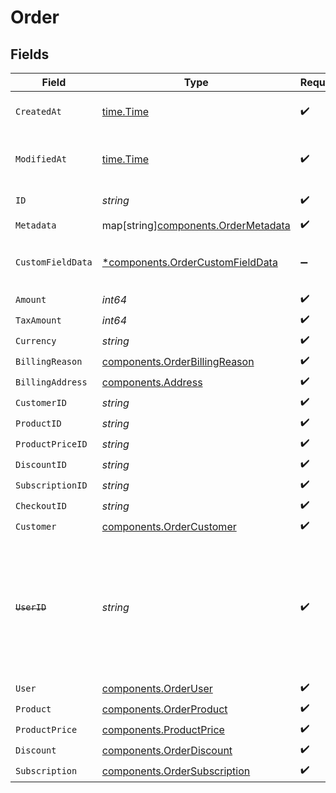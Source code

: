 # Order


## Fields

| Field                                                                                                                   | Type                                                                                                                    | Required                                                                                                                | Description                                                                                                             |
| ----------------------------------------------------------------------------------------------------------------------- | ----------------------------------------------------------------------------------------------------------------------- | ----------------------------------------------------------------------------------------------------------------------- | ----------------------------------------------------------------------------------------------------------------------- |
| `CreatedAt`                                                                                                             | [time.Time](https://pkg.go.dev/time#Time)                                                                               | :heavy_check_mark:                                                                                                      | Creation timestamp of the object.                                                                                       |
| `ModifiedAt`                                                                                                            | [time.Time](https://pkg.go.dev/time#Time)                                                                               | :heavy_check_mark:                                                                                                      | Last modification timestamp of the object.                                                                              |
| `ID`                                                                                                                    | *string*                                                                                                                | :heavy_check_mark:                                                                                                      | The ID of the object.                                                                                                   |
| `Metadata`                                                                                                              | map[string][components.OrderMetadata](../../models/components/ordermetadata.md)                                         | :heavy_check_mark:                                                                                                      | N/A                                                                                                                     |
| `CustomFieldData`                                                                                                       | [*components.OrderCustomFieldData](../../models/components/ordercustomfielddata.md)                                     | :heavy_minus_sign:                                                                                                      | Key-value object storing custom field values.                                                                           |
| `Amount`                                                                                                                | *int64*                                                                                                                 | :heavy_check_mark:                                                                                                      | N/A                                                                                                                     |
| `TaxAmount`                                                                                                             | *int64*                                                                                                                 | :heavy_check_mark:                                                                                                      | N/A                                                                                                                     |
| `Currency`                                                                                                              | *string*                                                                                                                | :heavy_check_mark:                                                                                                      | N/A                                                                                                                     |
| `BillingReason`                                                                                                         | [components.OrderBillingReason](../../models/components/orderbillingreason.md)                                          | :heavy_check_mark:                                                                                                      | N/A                                                                                                                     |
| `BillingAddress`                                                                                                        | [components.Address](../../models/components/address.md)                                                                | :heavy_check_mark:                                                                                                      | N/A                                                                                                                     |
| `CustomerID`                                                                                                            | *string*                                                                                                                | :heavy_check_mark:                                                                                                      | N/A                                                                                                                     |
| `ProductID`                                                                                                             | *string*                                                                                                                | :heavy_check_mark:                                                                                                      | N/A                                                                                                                     |
| `ProductPriceID`                                                                                                        | *string*                                                                                                                | :heavy_check_mark:                                                                                                      | N/A                                                                                                                     |
| `DiscountID`                                                                                                            | *string*                                                                                                                | :heavy_check_mark:                                                                                                      | N/A                                                                                                                     |
| `SubscriptionID`                                                                                                        | *string*                                                                                                                | :heavy_check_mark:                                                                                                      | N/A                                                                                                                     |
| `CheckoutID`                                                                                                            | *string*                                                                                                                | :heavy_check_mark:                                                                                                      | N/A                                                                                                                     |
| `Customer`                                                                                                              | [components.OrderCustomer](../../models/components/ordercustomer.md)                                                    | :heavy_check_mark:                                                                                                      | N/A                                                                                                                     |
| ~~`UserID`~~                                                                                                            | *string*                                                                                                                | :heavy_check_mark:                                                                                                      | : warning: ** DEPRECATED **: This will be removed in a future release, please migrate away from it as soon as possible. |
| `User`                                                                                                                  | [components.OrderUser](../../models/components/orderuser.md)                                                            | :heavy_check_mark:                                                                                                      | N/A                                                                                                                     |
| `Product`                                                                                                               | [components.OrderProduct](../../models/components/orderproduct.md)                                                      | :heavy_check_mark:                                                                                                      | N/A                                                                                                                     |
| `ProductPrice`                                                                                                          | [components.ProductPrice](../../models/components/productprice.md)                                                      | :heavy_check_mark:                                                                                                      | N/A                                                                                                                     |
| `Discount`                                                                                                              | [components.OrderDiscount](../../models/components/orderdiscount.md)                                                    | :heavy_check_mark:                                                                                                      | N/A                                                                                                                     |
| `Subscription`                                                                                                          | [components.OrderSubscription](../../models/components/ordersubscription.md)                                            | :heavy_check_mark:                                                                                                      | N/A                                                                                                                     |